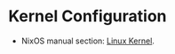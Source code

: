 Kernel Configuration
====================

* NixOS manual section: [Linux Kernel][nixos-man-kernel].




[nixos-man-kernel]: https://nixos.org/nixos/manual/index.html#sec-kernel-config
    "Linux Kernel"
